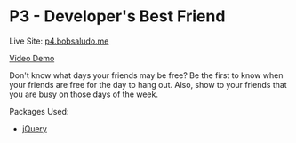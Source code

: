 # P3 - Developer's Best Friend

Live Site: [p4.bobsaludo.me](http://p4.bobsaludo.me)

[Video Demo](https://youtu.be/WVyLpgiDcTU)

Don't know what days your friends may be free? Be the first to know when your friends are free for the day to hang out. Also, show to your friends that you are busy on those days of the week.

Packages Used:
* [jQuery](https://jquery.com/)